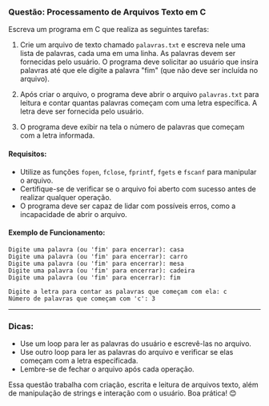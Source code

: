 ### Questão: Processamento de Arquivos Texto em C

Escreva um programa em C que realiza as seguintes tarefas:

1. Crie um arquivo de texto chamado `palavras.txt` e escreva nele uma lista de palavras, cada uma em uma linha. As palavras devem ser fornecidas pelo usuário. O programa deve solicitar ao usuário que insira palavras até que ele digite a palavra "fim" (que não deve ser incluída no arquivo).

2. Após criar o arquivo, o programa deve abrir o arquivo `palavras.txt` para leitura e contar quantas palavras começam com uma letra específica. A letra deve ser fornecida pelo usuário.

3. O programa deve exibir na tela o número de palavras que começam com a letra informada.

#### Requisitos:
- Utilize as funções `fopen`, `fclose`, `fprintf`, `fgets` e `fscanf` para manipular o arquivo.
- Certifique-se de verificar se o arquivo foi aberto com sucesso antes de realizar qualquer operação.
- O programa deve ser capaz de lidar com possíveis erros, como a incapacidade de abrir o arquivo.

#### Exemplo de Funcionamento:

```
Digite uma palavra (ou 'fim' para encerrar): casa
Digite uma palavra (ou 'fim' para encerrar): carro
Digite uma palavra (ou 'fim' para encerrar): mesa
Digite uma palavra (ou 'fim' para encerrar): cadeira
Digite uma palavra (ou 'fim' para encerrar): fim

Digite a letra para contar as palavras que começam com ela: c
Número de palavras que começam com 'c': 3
```

---

### Dicas:
- Use um loop para ler as palavras do usuário e escrevê-las no arquivo.
- Use outro loop para ler as palavras do arquivo e verificar se elas começam com a letra especificada.
- Lembre-se de fechar o arquivo após cada operação.

Essa questão trabalha com criação, escrita e leitura de arquivos texto, além de manipulação de strings e interação com o usuário. Boa prática! 😊
